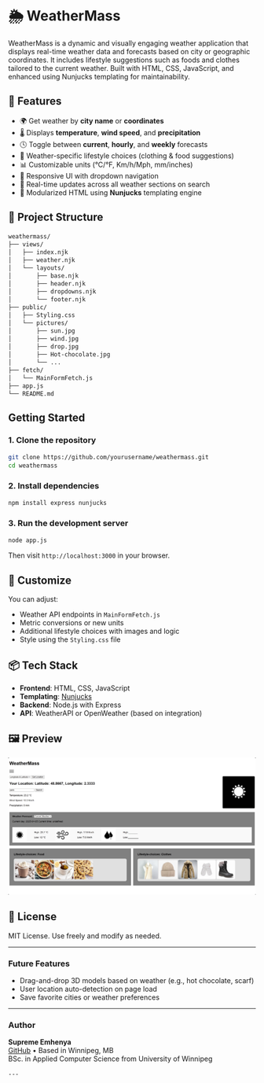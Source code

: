 
# 🌦️ WeatherMass

WeatherMass is a dynamic and visually engaging weather application that displays real-time weather data and forecasts based on city or geographic coordinates. It includes lifestyle suggestions such as foods and clothes tailored to the current weather. Built with HTML, CSS, JavaScript, and enhanced using Nunjucks templating for maintainability.

## 🧩 Features

- 🌍 Get weather by **city name** or **coordinates**
- 🌡️ Displays **temperature**, **wind speed**, and **precipitation**
- 🕓 Toggle between **current**, **hourly**, and **weekly** forecasts
- 🧥 Weather-specific lifestyle choices (clothing & food suggestions)
- 📊 Customizable units (°C/°F, Km/h/Mph, mm/inches)
- 📱 Responsive UI with dropdown navigation
- 🔁 Real-time updates across all weather sections on search
- 🧠 Modularized HTML using **Nunjucks** templating engine

## 📁 Project Structure

```
weathermass/
├── views/
│   ├── index.njk
│   ├── weather.njk
│   └── layouts/
│       ├── base.njk
│       ├── header.njk
│       ├── dropdowns.njk
│       └── footer.njk
├── public/
│   ├── Styling.css
│   └── pictures/
│       ├── sun.jpg
│       ├── wind.jpg
│       ├── drop.jpg
│       ├── Hot-chocolate.jpg
│       └── ...
├── fetch/
│   └── MainFormFetch.js
├── app.js
└── README.md
```

##  Getting Started

### 1. Clone the repository
```bash
git clone https://github.com/yourusername/weathermass.git
cd weathermass
```

### 2. Install dependencies
```bash
npm install express nunjucks
```

### 3. Run the development server
```bash
node app.js
```
Then visit `http://localhost:3000` in your browser.

## 🔧 Customize

You can adjust:
- Weather API endpoints in `MainFormFetch.js`
- Metric conversions or new units
- Additional lifestyle choices with images and logic
- Style using the `Styling.css` file

## 📦 Tech Stack

- **Frontend**: HTML, CSS, JavaScript
- **Templating**: [Nunjucks](https://mozilla.github.io/nunjucks/)
- **Backend**: Node.js with Express
- **API**: WeatherAPI or OpenWeather (based on integration)

## 🖼️ Preview

![screenshot](screenshot-demo.png)

## 📜 License

MIT License. Use freely and modify as needed.

---
### Future Features

- Drag-and-drop 3D models based on weather (e.g., hot chocolate, scarf)
- User location auto-detection on page load
- Save favorite cities or weather preferences

---
### Author

**Supreme Emhenya**  
[GitHub](https://github.com/Emya101) • Based in Winnipeg, MB  
BSc. in Applied Computer Science from University of Winnipeg  
```
---
